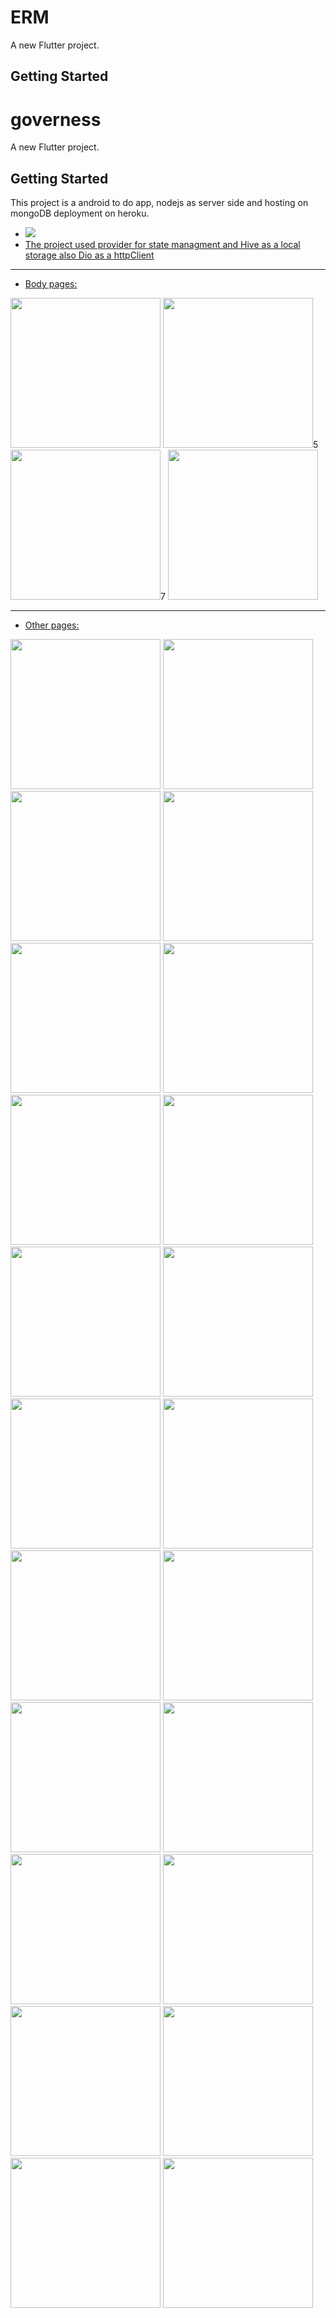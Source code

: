 # ERM

A new Flutter project.

## Getting Started

# governess

A new Flutter project.

## Getting Started

This project is a android to do app, nodejs as server side and hosting on mongoDB deployment on heroku.

- <a href="https://github.com/ravshanbk/RoxERM/raw/master/app-release.apk" target="_blank"><img src="https://img.shields.io/badge/-download_apk-A5CAD2?style=for-the-badge&logo=download&logoColor=107a8bF"></a>
- [The project used provider for state managment and Hive as a local storage also Dio as a httpClient](https://pub.dev/packages/provider)
__________________________

- [Body pages:](https://github.com/ravshanbk/RoxERM/blob/master/lib/ui/body_page.dart)
<tr>
<p align="centre">


<img class="padded"  width="240" src="https://user-images.githubusercontent.com/88109580/172179144-494276ba-bd1f-4244-91c3-b0cf80946aac.jpg" />
<img class="padded"  width="240" src="https://user-images.githubusercontent.com/88109580/172201726-05fa5258-974c-4e94-bc03-f3936d7efd1f.jpg" />5
<img class="padded"  width="240" src="https://user-images.githubusercontent.com/88109580/172201729-000047f6-1925-4299-b9cd-00ac21d66895.jpg" />7
<img class="padded"  width="240" src="https://user-images.githubusercontent.com/88109580/172179173-090920e8-01b1-4253-9261-1f971dfc3a4b.jpg" />
  
  </p> 
  
  __________________________
  - [Other pages:](https://github.com/ravshanbk/RoxERM/blob/master/lib/ui)
  
  
  <p align="centre">

<img class="padded"  width="240" src="https://user-images.githubusercontent.com/88109580/172201715-bbd381f1-8153-41e9-804a-0fa203492dc9.jpg" />
<img class="padded"  width="240" src="https://user-images.githubusercontent.com/88109580/172162904-cb48c9ec-dd25-4e17-aaf0-f55d92e5267c.jpg" />
<img class="padded"  width="240" src="https://user-images.githubusercontent.com/88109580/172162903-bb724ec7-2291-43da-a51d-3fda2c603099.jpg" />
<img class="padded"  width="240" src="https://user-images.githubusercontent.com/88109580/172183923-b7f8fe5f-e249-4a90-a2c4-ec2399373cb6.jpg" />
<img class="padded"  width="240" src="https://user-images.githubusercontent.com/88109580/172162908-5119bdd3-6f30-41d2-90c5-932c5d3dbb1e.jpg" />
<img class="padded"  width="240" src="https://user-images.githubusercontent.com/88109580/172186292-d2132502-88a4-461d-9e3d-9b919c121282.jpg" />
<img class="padded"  width="240" src="https://user-images.githubusercontent.com/88109580/172186289-43c9c296-464d-4d08-ba6f-9abbd513310e.jpg" />
<img class="padded"  width="240" src="https://user-images.githubusercontent.com/88109580/172162849-a7d6f0b6-412b-4262-90a8-089381343007.jpg" />
<img class="padded"  width="240" src="https://user-images.githubusercontent.com/88109580/172201724-ee88cbf3-fea9-4c80-8d4e-014ddfc87a44.jpg" />
<img class="padded"  width="240" src="https://user-images.githubusercontent.com/88109580/172201738-485dd213-fbd4-48b2-a480-5da302a96c62.jpg" />
<img class="padded"  width="240" src="https://user-images.githubusercontent.com/88109580/172162837-010661e1-7e4c-4dc4-b010-d5abb43668b2.jpg" />
<img class="padded"  width="240" src="https://user-images.githubusercontent.com/88109580/172162884-b54cc42e-ef53-45e7-b865-91def6c5e7f9.jpg" />
<img class="padded"  width="240" src="https://user-images.githubusercontent.com/88109580/172179176-2e701939-1862-429c-9e5e-b5589151c76a.jpg" />
<img class="padded"  width="240" src="https://user-images.githubusercontent.com/88109580/172162886-3986c1ff-66b7-4f33-a2cc-6b8f98eabb72.jpg" />
<img class="padded"  width="240" src="https://user-images.githubusercontent.com/88109580/172201749-7933fb19-8b56-4fd5-bec1-89d9529cad87.jpg" />
<img class="padded"  width="240" src="https://user-images.githubusercontent.com/88109580/172162829-86f899cc-3c84-456a-8e82-5d361105805b.jpg" />
<img class="padded"  width="240" src="https://user-images.githubusercontent.com/88109580/172162843-3d4cbb39-bcf1-4746-b708-9efb2b1aef16.jpg" />
<img class="padded"  width="240" src="https://user-images.githubusercontent.com/88109580/172162844-9aeefc84-e52b-44df-900f-5032490cf120.jpg" />
<img class="padded"  width="240" src="https://user-images.githubusercontent.com/88109580/172162863-5844ee8e-d04a-4278-a3c3-2fd6036f9879.jpg" />
<img class="padded"  width="240" src="https://user-images.githubusercontent.com/88109580/172162893-67588d71-7467-4fdf-b6c7-e07aadd62fc7.jpg" />
<img class="padded"  width="240" src="https://user-images.githubusercontent.com/88109580/172162835-9c02b633-05d9-467f-9035-35f5d15e9bf9.jpg" />
<img class="padded"  width="240" src="https://user-images.githubusercontent.com/88109580/172201730-d6cb5563-9ab8-4ef1-8b3b-5c1cf1f502e5.jpg" />

</p> 

</tr>
